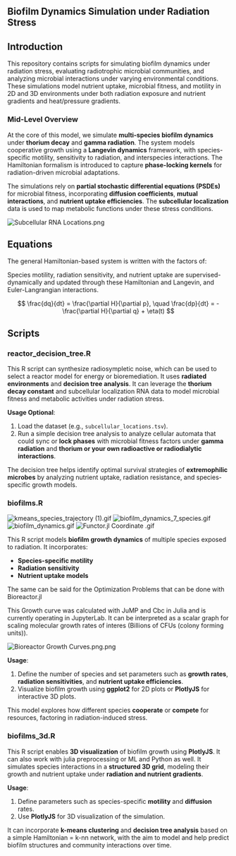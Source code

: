 ## Biofilm Dynamics Simulation under Radiation Stress

## Introduction

This repository contains scripts for simulating biofilm dynamics under radiation stress, evaluating radiotrophic microbial communities, and analyzing microbial interactions under varying environmental conditions. These simulations model nutrient uptake, microbial fitness, and motility in 2D and 3D environments under both radiation exposure and nutrient gradients and heat/pressure gradients.

### Mid-Level Overview

At the core of this model, we simulate **multi-species biofilm dynamics** under **thorium decay** and **gamma radiation**. The system models cooperative growth using a **Langevin dynamics** framework, with species-specific motility, sensitivity to radiation, and interspecies interactions. The Hamiltonian formalism is introduced to capture **phase-locking kernels** for radiation-driven microbial adaptations.

The simulations rely on **partial stochastic differential equations (PSDEs)** for microbial fitness, incorporating **diffusion coefficients**, **mutual interactions**, and **nutrient uptake efficiencies**. The **subcellular localization** data is used to map metabolic functions under these stress conditions.

![Subcellular RNA Locations.png](https://github.com/aurascoper/Biofilms/blob/8f6bcbbdea8bd81300404d61aa0f5749b5334f92/Subcellular%20RNA%20Locations.png)

## Equations

The general Hamiltonian-based system is written with the factors of: 

Species motility, radiation sensitivity, and nutrient uptake are supervised-dynamically and updated through these Hamiltonian and Langevin, and Euler-Langrangian interactions.

$$
\frac{dq}{dt} = \frac{\partial H}{\partial p}, \quad \frac{dp}{dt} = -\frac{\partial H}{\partial q} + \eta(t)
$$

## Scripts

### reactor_decision_tree.R

This R script can synthesize radiosympletic noise, which can be used to select a reactor model for energy or bioremediation. It uses **radiated environments** and **decision tree analysis**. It can leverage the **thorium decay constant** and subcellular localization RNA data to model microbial fitness and metabolic activities under radiation stress.

**Usage Optional**:
1. Load the dataset (e.g., `subcellular_locations.tsv`).
2. Run a simple decision tree analysis to analyze cellular automata that could sync or **lock phases** with microbial fitness factors under **gamma radiation** and **thorium or your own radioactive or radiodialytic interactions**.

The decision tree helps identify optimal survival strategies of **extremophilic microbes** by analyzing nutrient uptake, radiation resistance, and species-specific growth models.

### biofilms.R

![kmeans_species_trajectory (1).gif](https://github.com/aurascoper/Biofilms/blob/b7a111904fc0d8f70b4df84e1f13eb9728e00ce5/kmeans_species_trajectory%20(1).gif)
![biofilm_dynamics_7_species.gif](https://github.com/aurascoper/Biofilms/blob/91ded6274b16aa950569f49d9ec51f23d4f729e1/biofilm_dynamics_7_species.gif)
![biofilm_dynamics.gif](https://github.com/aurascoper/Biofilms/blob/91ded6274b16aa950569f49d9ec51f23d4f729e1/biofilm_dynamics.gif)
![Functor.jl Coordinate .gif](https://github.com/aurascoper/Biofilms/blob/b87615d25b630a393ea00211e73d69dfe3d196b5/12_step_24_second_animation_sped_up.gif)

This R script models **biofilm growth dynamics** of multiple species exposed to radiation. It incorporates:
- **Species-specific motility**
- **Radiation sensitivity**
- **Nutrient uptake models**

The same can be said for the Optimization Problems that can be done with Bioreactor.jl

This Growth curve was calculated with JuMP and Cbc in Julia and is currently operating in JupyterLab. It can be interpreted as a scalar graph for scaling molecular growth rates of interes (Billions of CFUs (colony forming units)).

![Bioreactor Growth Curves.png.png](https://github.com/aurascoper/Biofilms/blob/abcaeb99cc8d98cbae08995b925836c86cc0993c/Bioreactor%20Growth%20Curves.png.png)

**Usage**:
1. Define the number of species and set parameters such as **growth rates**, **radiation sensitivities**, and **nutrient uptake efficiencies**.
2. Visualize biofilm growth using **ggplot2** for 2D plots or **PlotlyJS** for interactive 3D plots.

This model explores how different species **cooperate** or **compete** for resources, factoring in radiation-induced stress.

### biofilms_3d.R

This R script enables **3D visualization** of biofilm growth using **PlotlyJS**. It can also work with julia preprocessing or ML and Python as well. It simulates species interactions in a **structured 3D grid**, modeling their growth and nutrient uptake under **radiation and nutrient gradients**.

**Usage**:
1. Define parameters such as species-specific **motility** and **diffusion** rates.
2. Use **PlotlyJS** for 3D visualization of the simulation.

It can incorporate **k-means clustering** and **decision tree analysis** based on a simple Hamiltonian = k-nn network, with the aim to model and help predict biofilm structures and community interactions over time.
